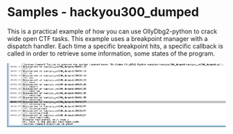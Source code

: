 # Samples - hackyou300_dumped
This is a practical example of how you can use OllyDbg2-python to crack wide open CTF tasks. This example uses a breakpoint manager with a dispatch handler. Each time a specific breakpoint hits, a specific callback is called in order to retrieve some information, some states of the program.

![hackyou300_dumped](result.png)
